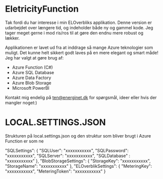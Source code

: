 # EletricityFunction


Tak fordi du har interesse i min ELOverbliks applikation. Denne version er udarbejdet over længere tid, og indeholder både ny og gammel kode.
Jeg tager meget gerne i mod ris/ros til at gøre den endnu mere robust og lækker.

Applikationen er lavet ud fra at inddrage så mange Azure teknologier som muligt. Det kunne helt sikkert godt laves på en mere elegant og smart måde!
Jeg har valgt at gøre brug af:

- Azure Function (C#)
- Azure SQL Database
- Azure Data Factory
- Azure Blob Storage
- Microsoft PowerBI

Kontakt mig endelig på ten@energinet.dk for spørgsmål, ideer eller hvis der mangler noget:) 

# LOCAL.SETTINGS.JSON
Strukturen på local.settings.json og den struktur som bliver brugt i Azure Function er som ne

 "SQLSettings": 
 { "SQLUser":  "xxxxxxxxxxx",
 "SQLPassword": "xxxxxxxxxxx",
    "SQLServer": "xxxxxxxxxxx",
    "SQLDatabase" : "xxxxxxxxxxx"
  },
  "BlobStorageSettings": {
    "StorageKey": "xxxxxxxxxxx",
    "StorageName": "xxxxxxxxxxx"
  },
  "ELOverblikSettings": {
    "MeteringKey": "xxxxxxxxxxx",
    "MeteringToken": "xxxxxxxxxxx"
  }
